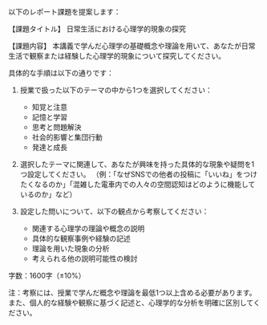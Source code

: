 以下のレポート課題を提案します：

【課題タイトル】
日常生活における心理学的現象の探究

【課題内容】
本講義で学んだ心理学の基礎概念や理論を用いて、あなたが日常生活で観察または経験した心理学的現象について探究してください。

具体的な手順は以下の通りです：

1. 授業で扱った以下のテーマの中から1つを選択してください：
   - 知覚と注意
   - 記憶と学習
   - 思考と問題解決
   - 社会的影響と集団行動
   - 発達と成長

2. 選択したテーマに関連して、あなたが興味を持った具体的な現象や疑問を1つ設定してください。
（例：「なぜSNSでの他者の投稿に「いいね」をつけたくなるのか」「混雑した電車内での人々の空間認知はどのように機能しているのか」など）

3. 設定した問いについて、以下の観点から考察してください：
   - 関連する心理学の理論や概念の説明
   - 具体的な観察事例や経験の記述
   - 理論を用いた現象の分析
   - 考えられる他の説明可能性の検討

字数：1600字（±10%）

注：考察には、授業で学んだ概念や理論を最低1つ以上含める必要があります。また、個人的な経験や観察に基づく記述と、心理学的な分析を明確に区別してください。